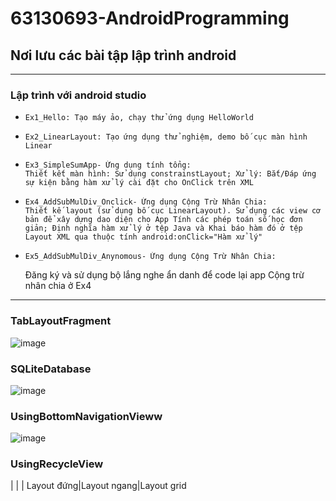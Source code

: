 # 63130693-AndroidProgramming
## Nơi lưu các bài tập lập trình android
---
### Lập trình với android studio

  - 	Ex1_Hello: Tạo máy ảo, chạy thử ứng dụng HelloWorld
  - 	Ex2_LinearLayout: Tạo ứng dụng thử nghiệm, demo bố cục màn hình Linear
  - 	Ex3_SimpleSumApp- Ứng dụng tính tổng:   
        Thiết kết màn hình: Sử dụng constrainstLayout; Xử lý: Bắt/Đáp ứng sự kiện bằng hàm xử lý cài đặt cho OnClick trên XML
  - 	Ex4_AddSubMulDiv_Onclick- Ứng dụng Cộng Trừ Nhân Chia:
        Thiết kế layout (sử dụng bố cục LinearLayout). Sử dụng các view cơ bản để xây dựng dao diện cho App Tính các phép toán số học đơn giản; Định nghĩa hàm xử lý ở tệp Java và Khai báo hàm đó ở tệp Layout XML qua thuộc tính android:onClick="Hàm xử lý"
  - 	Ex5_AddSubMulDiv_Anynomous- Ứng dụng Cộng Trừ Nhân Chia:
    Đăng ký và sử dụng bộ lắng nghe ẩn danh để code lại app Cộng trừ nhân chia ở Ex4
---
### TabLayoutFragment
  ![image](https://github.com/Lequocluan/63130693-AndroidProgramming/assets/93273826/81d1507e-160a-4731-aca8-6b6ec873faba)
### SQLiteDatabase
  ![image](https://github.com/Lequocluan/63130693-AndroidProgramming/assets/93273826/01e7c05a-8c2f-41da-b43d-617a6fb7bf17)
### UsingBottomNavigationVieww
  ![image](https://github.com/Lequocluan/63130693-AndroidProgramming/assets/93273826/94b61f62-b2cc-4e0f-9ceb-261f296196fb)
### UsingRecycleView
  | | |
  Layout đứng|Layout ngang|Layout grid
